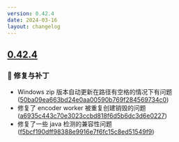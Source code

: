 ```yaml
---
version: 0.42.4
date: 2024-03-16
layout: changelog
---
```

## [0.42.4](#0.42.4)
### 🐛 修复与补丁

- Windows zip 版本自动更新在路径有空格的情况下有问题 ([50ba09ea663bd24e0aa00590b769f284569734c0](https://github.com/Voxelum/x-minecraft-launcher/commit/50ba09ea663bd24e0aa00590b769f284569734c0))
- 修复了 encoder worker 被重复创建销毁的问题 ([a6935c443c70e3023ccbd818f6d5b6dc3d6e0227](https://github.com/Voxelum/x-minecraft-launcher/commit/a6935c443c70e3023ccbd818f6d5b6dc3d6e0227))
- 修复了一些 java 检测的兼容性问题 ([f5bcf190dff98388e9916e7f6fc15c8ed51549f9](https://github.com/Voxelum/x-minecraft-launcher/commit/f5bcf190dff98388e9916e7f6fc15c8ed51549f9))
